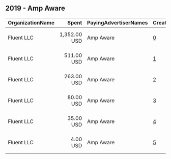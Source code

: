## 2019 - Amp Aware 
|OrganizationName|Spent|PayingAdvertiserNames|CreativeUrls|Impressions|Genders|AgeBrackets|CountryCodes|BillingAddresses|CandidateBallotInformation|
|:---|---:|:---|:---|---:|:---|:---|:---|:---|:---|
|Fluent  LLC|1,352.00 USD|Amp Aware|[0](https://www.snap.com/political-ads/asset/d134e1ca36d81471858e6d08f5802b63c357e83604828b02b2b7035dbd01e532?mediaType=jpg)|444,743||25+|united states|"33 Whitehall Street ,New York,10004,US"||
|Fluent  LLC|511.00 USD|Amp Aware|[1](https://www.snap.com/political-ads/asset/d134e1ca36d81471858e6d08f5802b63c357e83604828b02b2b7035dbd01e532?mediaType=jpg)|194,315||25+|united states|"33 Whitehall Street ,New York,10004,US"||
|Fluent  LLC|263.00 USD|Amp Aware|[2](https://www.snap.com/political-ads/asset/446c657b9566197ac4dcbe9b3344c0686d1745d49726fb26218fca75444b49ff?mediaType=jpg)|91,535||25+|united states|"33 Whitehall Street ,New York,10004,US"||
|Fluent  LLC|80.00 USD|Amp Aware|[3](https://www.snap.com/political-ads/asset/d8a71b0b7fc4a0b782204382b14a6fcb66cdc475066749af43525c3725422cdb?mediaType=jpg)|18,940||25+|united states|"33 Whitehall Street ,New York,10004,US"||
|Fluent  LLC|35.00 USD|Amp Aware|[4](https://www.snap.com/political-ads/asset/b680f0e39dc4d6dd51f1a8f10f3605ca40c2abe3cd847f197adc81892e6630b2?mediaType=jpg)|40,712||25+|united states|"33 Whitehall Street ,New York,10004,US"||
|Fluent  LLC|4.00 USD|Amp Aware|[5](https://www.snap.com/political-ads/asset/0ac275607f83466166737ca0fae4594f5a3a950570209cbe8dba951803660445?mediaType=jpg)|4,004||25+|united states|"33 Whitehall Street ,New York,10004,US"||
